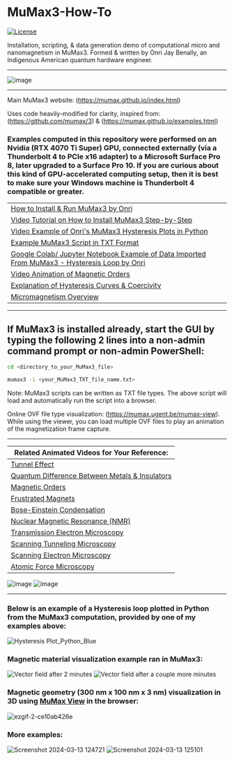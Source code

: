 # MuMax3-How-To

[![License](https://img.shields.io/badge/GNU-General_Public_License_v3.0-green)](https://choosealicense.com/licenses/gpl-3.0/)

Installation, scripting, & data generation demo of computational micro and nanomagnetism in MuMax3. Formed & written by Onri Jay Benally, an Indigenous American quantum hardware engineer.
______________________________________________________________________________________________________________________________________________________
![image](https://github.com/OJB-Quantum/MuMax3-How-To/assets/88035770/4decf8c2-2a28-45b6-8d8d-220401dbfc4f)
______________________________________________________________________________________________________________________________________________________
Main MuMax3 website: (https://mumax.github.io/index.html)

Uses code heavily-modified for clarity, inspired from: (https://github.com/mumax/3) & (https://mumax.github.io/examples.html)

### Examples computed in this repository were performed on an Nvidia (RTX 4070 Ti Super) GPU, connected externally (via a Thunderbolt 4 to PCIe x16 adapter) to a Microsoft Surface Pro 8, later upgraded to a Surface Pro 10. If you are curious about this kind of GPU-accelerated computing setup, then it is best to make sure your Windows machine is Thunderbolt 4 compatible or greater.

||
|-----------|
| [How to Install & Run MuMax3 by Onri](https://github.com/OJB-Quantum/MuMax3-How-To/blob/main/Installing%20and%20Running%20MuMax3%20by%20Onri%20Jay%20Benally.pdf) |
| [Video Tutorial on How to Install MuMax3 Step-by-Step](https://youtu.be/ziGTDgMdPJw) |
| [Video Example of Onri's MuMax3 Hysteresis Plots in Python](https://youtu.be/YCUwEaX9SrI?si=I_m6b0n1USWKunFJ) |
| [Example MuMax3 Script in TXT Format](https://github.com/OJB-Quantum/MuMax3-How-To/blob/main/MuMax3_Hysteresis_Loop_Example.txt) |
| [Google Colab/ Jupyter Notebook Example of Data Imported From MuMax3 - Hysteresis Loop by Onri](https://github.com/OJB-Quantum/MuMax3-How-To/blob/main/Python%20Code_MuMax3%20Data%20Plots/Hysteresis_Loop_Example_2_by_MuMax_Locally_Run.ipynb) |
| [Video Animation of Magnetic Orders](https://youtu.be/X4hEEzAGyhM?si=5Lpkqnvpjs6UKjUY) |
| [Explanation of Hysteresis Curves & Coercivity](https://youtu.be/rGgKK3-wep4?si=bQ1aQ5gz3IZlJ2Qt) |
| [Micromagnetism Overview](http://micromagnetics.org/micromagnetism/) |
______________________________________________________________________________________________________________________________________________________
## If MuMax3 is installed already, start the GUI by typing the following 2 lines into a non-admin command prompt or non-admin PowerShell:
```bash
cd <directory_to_your_MuMax3_file>
```
```bash
mumax3 -i <your_MuMax3_TXT_file_name.txt>
```

Note: MuMax3 scripts can be written as TXT file types. The above script will load and automatically run the script into a browser.

Online OVF file type visualization: (https://mumax.ugent.be/mumax-view). While using the viewer, you can load multiple OVF files to play an animation of the magnetization frame capture.
________________________________________________________________________________________________________________________________________________________
| Related Animated Videos for Your Reference: |
|-|
| [Tunnel Effect](https://youtu.be/K64Tv2mK5h4?si=9P3WnPEtGvCPyy1s) |
| [Quantum Difference Between Metals & Insulators](https://youtu.be/LNsSS6Id6bM?si=rk0qwzyc2x036CXy) |
| [Magnetic Orders](https://youtu.be/X4hEEzAGyhM?si=9Lt-4U0Z2nVeSGp7) |
| [Frustrated Magnets](https://youtu.be/HTzFYQCOCx0?si=UB9GK19gj967gb5U) |
| [Bose-Einstein Condensation](https://youtu.be/shdLjIkRaS8?si=uKuxmS7PEBuRptUd) |
| [Nuclear Magnetic Resonance (NMR)](https://youtu.be/4p2BH5DxUiM?si=wW2u7YFqoVFIfMSJ) |
| [Transmission Electron Microscopy](https://youtu.be/fQJYuTpK8Fs?si=aTpBlV4WxlvRcKhf) |
| [Scanning Tunneling Microscopy](https://youtu.be/HE2yE8SvHmA?si=CzMbPtEAd0B_mjR4) |
| [Scanning Electron Microscopy](https://youtu.be/uQ1gCIkCbIQ?si=2sQTR0ysf4g0Db6i) |
| [Atomic Force Microscopy](https://youtu.be/8gCf1sEn0UU?si=qyQy7vogkqV6WotF) |

![image](https://github.com/user-attachments/assets/9f594b41-d9a4-485e-a60b-5aed81b28257)
![image](https://github.com/user-attachments/assets/590586b3-3b3d-45dc-8a68-e5fd83b2119e)

________________________________________________________________________________________________________________________________________________________
### Below is an example of a Hysteresis loop plotted in Python from the MuMax3 computation, provided by one of my examples above:
![Hysteresis Plot_Python_Blue](https://github.com/OJB-Quantum/MuMax3-How-To/assets/88035770/9df5d4aa-7bf2-439f-a7d6-d9862b5a283f)

### Magnetic material visualization example ran in MuMax3:
![Vector field after 2 minutes](https://github.com/OJB-Quantum/MuMax3-How-To/assets/88035770/30d1d710-f5a2-48e2-9b01-9162b3aedf91) ![Vector field after a couple more minutes](https://github.com/OJB-Quantum/MuMax3-How-To/assets/88035770/5eb4bf8a-cb1b-48c6-a422-6b3b72010f8f)

### Magnetic geometry (300 nm x 100 nm x 3 nm) visualization in 3D using [MuMax View](https://mumax.ugent.be/mumax-view) in the browser:
![ezgif-2-ce10ab426e](https://github.com/OJB-Quantum/MuMax3-How-To/assets/88035770/40d7ff7a-e8bb-4438-9cd8-eeff2aa36a89)

### More examples:
![Screenshot 2024-03-13 124721](https://github.com/OJB-Quantum/MuMax3-How-To/assets/88035770/4f6f514b-a03d-4e99-861a-53e36d6196f9)
![Screenshot 2024-03-13 125101](https://github.com/OJB-Quantum/MuMax3-How-To/assets/88035770/a583f8b5-8fa5-4ee7-8e5c-7163c567cb28)


